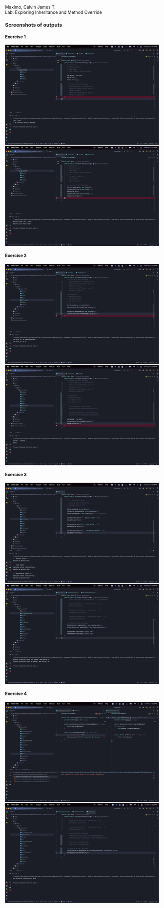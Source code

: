 Maximo, Calvin James T.<br>
Lab: Exploring Inheritance and Method Override<br>
### Screenshots of outputs
#### Exercise 1
![Exercise 1.png](images/Exercise%201.png)
![Exercise 1 Mini Challenge.png](images/Exercise%201%20Mini%20Challenge.png)
#### Exercise 2
![Exercise 2.png](images/Exercise%202.png)
![Exercise 2 Mini Challenge.png](images/Exercise%202%20Mini%20Challenge.png)
#### Exercise 3
![Exercise 3.png](images/Exercise%203.png)
![Exercise 3 Mini Challenge.png](images/Exercise%203%20Mini%20Challenge.png)
#### Exercise 4
![Exercise 4.png](images/Exercise%204.png)
![Exercise 4 Mini Challenge.png](images/Exercise%204%20Mini%20Challenge.png)